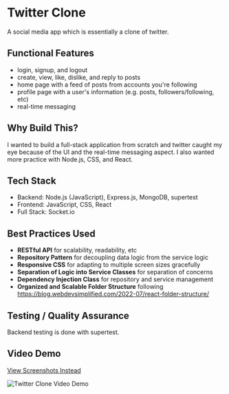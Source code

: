 # Twitter Clone

A social media app which is essentially a clone of twitter.

## Functional Features

- login, signup, and logout
- create, view, like, dislike, and reply to posts
- home page with a feed of posts from accounts you're following
- profile page with a user's information (e.g. posts, followers/following, etc)
- real-time messaging

## Why Build This?

I wanted to build a full-stack application from scratch and twitter caught my eye because of the UI and the real-time messaging aspect. I also wanted more practice with Node.js, CSS, and React.

## Tech Stack

- Backend: Node.js (JavaScript), Express.js, MongoDB, supertest
- Frontend: JavaScript, CSS, React
- Full Stack: Socket.io

## Best Practices Used

- **RESTful API** for scalability, readability, etc
- **Repository Pattern** for decoupling data logic from the service logic
- **Responsive CSS** for adapting to multiple screen sizes gracefully
- **Separation of Logic into Service Classes** for separation of concerns
- **Dependency Injection Class** for repository and service management
- **Organized and Scalable Folder Structure** following https://blog.webdevsimplified.com/2022-07/react-folder-structure/

## Testing / Quality Assurance

Backend testing is done with supertest.

## Video Demo

[View Screenshots Instead](https://github.com/herougo/twitter-clone/blob/main/demo/screenshot/README.md)

![Twitter Clone Video Demo](https://raw.githubusercontent.com/herougo/twitter-clone/refs/heads/main/demo/twitter-demo-v4.gif)
